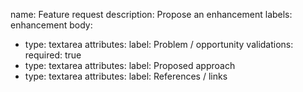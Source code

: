name: Feature request
description: Propose an enhancement
labels: enhancement
body:
- type: textarea
  attributes:
    label: Problem / opportunity
  validations:
    required: true
- type: textarea
  attributes:
    label: Proposed approach
- type: textarea
  attributes:
    label: References / links

